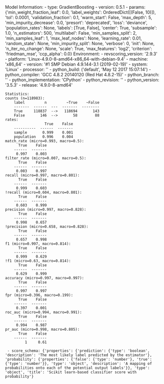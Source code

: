 Model Information:
	 - type: GradientBoosting
	 - version: 0.5.1
	 - params: {'min_weight_fraction_leaf': 0.0, 'label_weights': OrderedDict([(False, 10)]), 'tol': 0.0001, 'validation_fraction': 0.1, 'warm_start': False, 'max_depth': 5, 'min_impurity_decrease': 0.0, 'presort': 'deprecated', 'loss': 'deviance', 'population_rates': None, 'labels': [True, False], 'center': True, 'subsample': 1.0, 'n_estimators': 500, 'multilabel': False, 'min_samples_split': 2, 'min_samples_leaf': 1, 'max_leaf_nodes': None, 'learning_rate': 0.01, 'random_state': None, 'min_impurity_split': None, 'verbose': 0, 'init': None, 'n_iter_no_change': None, 'scale': True, 'max_features': 'log2', 'criterion': 'friedman_mse', 'ccp_alpha': 0.0}
	Environment:
	 - revscoring_version: '2.9.3'
	 - platform: 'Linux-4.9.0-8-amd64-x86_64-with-debian-9.4'
	 - machine: 'x86_64'
	 - version: '#1 SMP Debian 4.9.144-3.1 (2019-02-19)'
	 - system: 'Linux'
	 - processor: ''
	 - python_build: ('default', 'May 12 2017 15:07:14')
	 - python_compiler: 'GCC 4.8.2 20140120 (Red Hat 4.8.2-15)'
	 - python_branch: ''
	 - python_implementation: 'CPython'
	 - python_revision: ''
	 - python_version: '3.5.3'
	 - release: '4.9.0-8-amd64'
	
	Statistics:
	counts (n=118983):
		label         n         ~True    ~False
		-------  ------  ---  -------  --------
		True     118837  -->   118694       143
		False       146  -->       58        88
	rates:
		              True    False
		----------  ------  -------
		sample       0.999    0.001
		population   0.996    0.004
	match_rate (micro=0.993, macro=0.5):
		  True    False
		------  -------
		 0.997    0.003
	filter_rate (micro=0.007, macro=0.5):
		  True    False
		------  -------
		 0.003    0.997
	recall (micro=0.997, macro=0.801):
		  True    False
		------  -------
		 0.999    0.603
	!recall (micro=0.604, macro=0.801):
		  True    False
		------  -------
		 0.603    0.999
	precision (micro=0.997, macro=0.828):
		  True    False
		------  -------
		 0.998    0.657
	!precision (micro=0.658, macro=0.828):
		  True    False
		------  -------
		 0.657    0.998
	f1 (micro=0.997, macro=0.814):
		  True    False
		------  -------
		 0.999    0.629
	!f1 (micro=0.63, macro=0.814):
		  True    False
		------  -------
		 0.629    0.999
	accuracy (micro=0.997, macro=0.997):
		  True    False
		------  -------
		 0.997    0.997
	fpr (micro=0.396, macro=0.199):
		  True    False
		------  -------
		 0.397    0.001
	roc_auc (micro=0.994, macro=0.991):
		  True    False
		------  -------
		 0.994    0.987
	pr_auc (micro=0.998, macro=0.805):
		  True    False
		------  -------
		     1     0.61
	
	 - score_schema: {'properties': {'prediction': {'type': 'boolean', 'description': 'The most likely label predicted by the estimator'}, 'probability': {'properties': {'false': {'type': 'number'}, 'true': {'type': 'number'}}, 'type': 'object', 'description': 'A mapping of probabilities onto each of the potential output labels'}}, 'type': 'object', 'title': 'Scikit learn-based classifier score with probability'}

